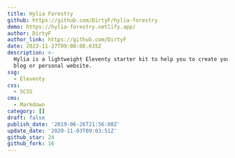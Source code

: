 ```yaml
---
title: Hylia Forestry
github: https://github.com/DirtyF/hylia-forestry
demo: https://hylia-forestry.netlify.app/
author: DirtyF
author_link: https://github.com/DirtyF
date: 2023-11-27T09:08:08.635Z
description: >-
  Hylia is a lightweight Eleventy starter kit to help you to create your own
  blog or personal website.
ssg:
  - Eleventy
css:
  - SCSS
cms:
  - Markdown
category: []
draft: false
publish_date: '2019-06-26T21:56:00Z'
update_date: '2020-11-03T09:03:51Z'
github_star: 24
github_fork: 16
---
```

